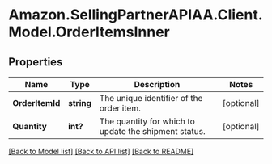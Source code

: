 # Amazon.SellingPartnerAPIAA.Client.Model.OrderItemsInner
## Properties

Name | Type | Description | Notes
------------ | ------------- | ------------- | -------------
**OrderItemId** | **string** | The unique identifier of the order item. | [optional] 
**Quantity** | **int?** | The quantity for which to update the shipment status. | [optional] 

[[Back to Model list]](../README.md#documentation-for-models) [[Back to API list]](../README.md#documentation-for-api-endpoints) [[Back to README]](../README.md)

